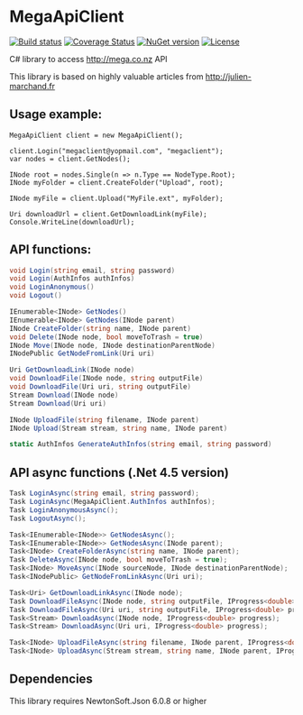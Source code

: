 MegaApiClient
=============

[![Build status](https://ci.appveyor.com/api/projects/status/a87jre98xr1wiryt/branch/master?svg=true)](https://ci.appveyor.com/project/gpailler/megaapiclient/branch/master)
[![Coverage Status](https://coveralls.io/repos/gpailler/MegaApiClient/badge.svg?branch=master)](https://coveralls.io/r/gpailler/MegaApiClient?branch=master)
[![NuGet version](https://img.shields.io/nuget/v/MegaApiClient.svg)](https://www.nuget.org/packages/MegaApiClient)
[![License](https://img.shields.io/badge/license-MIT-blue.svg)](https://github.com/gpailler/MegaApiClient/blob/master/LICENSE)

C# library to access http://mega.co.nz API

This library is based on highly valuable articles from http://julien-marchand.fr



Usage example:
---
```
MegaApiClient client = new MegaApiClient();

client.Login("megaclient@yopmail.com", "megaclient");
var nodes = client.GetNodes();

INode root = nodes.Single(n => n.Type == NodeType.Root);
INode myFolder = client.CreateFolder("Upload", root);

INode myFile = client.Upload("MyFile.ext", myFolder);

Uri downloadUrl = client.GetDownloadLink(myFile);
Console.WriteLine(downloadUrl);
```


API functions:
---
```csharp
void Login(string email, string password)
void Login(AuthInfos authInfos)
void LoginAnonymous()
void Logout()

IEnumerable<INode> GetNodes()
IEnumerable<INode> GetNodes(INode parent)
INode CreateFolder(string name, INode parent)
void Delete(INode node, bool moveToTrash = true)
INode Move(INode node, INode destinationParentNode)
INodePublic GetNodeFromLink(Uri uri)

Uri GetDownloadLink(INode node)
void DownloadFile(INode node, string outputFile)
void DownloadFile(Uri uri, string outputFile)
Stream Download(INode node)
Stream Download(Uri uri)

INode UploadFile(string filename, INode parent)
INode Upload(Stream stream, string name, INode parent)

static AuthInfos GenerateAuthInfos(string email, string password)
```

API async functions (.Net 4.5 version)
---
```csharp
Task LoginAsync(string email, string password);
Task LoginAsync(MegaApiClient.AuthInfos authInfos);
Task LoginAnonymousAsync();
Task LogoutAsync();

Task<IEnumerable<INode>> GetNodesAsync();
Task<IEnumerable<INode>> GetNodesAsync(INode parent);
Task<INode> CreateFolderAsync(string name, INode parent);
Task DeleteAsync(INode node, bool moveToTrash = true);
Task<INode> MoveAsync(INode sourceNode, INode destinationParentNode);
Task<INodePublic> GetNodeFromLinkAsync(Uri uri);

Task<Uri> GetDownloadLinkAsync(INode node);
Task DownloadFileAsync(INode node, string outputFile, IProgress<double> progress);
Task DownloadFileAsync(Uri uri, string outputFile, IProgress<double> progress);
Task<Stream> DownloadAsync(INode node, IProgress<double> progress);
Task<Stream> DownloadAsync(Uri uri, IProgress<double> progress);

Task<INode> UploadFileAsync(string filename, INode parent, IProgress<double> progress);
Task<INode> UploadAsync(Stream stream, string name, INode parent, IProgress<double> progress);
```

Dependencies
---
This library requires NewtonSoft.Json 6.0.8 or higher

